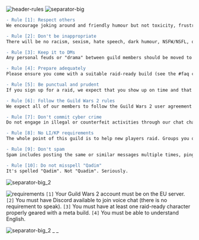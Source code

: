 ![header-rules](../../graphics/headers/header-server_rules.png)
![separator-big](../../graphics/separators/separator-big.png)
```diff
- Rule [1]: Respect others
We encourage joking around and friendly humour but not toxicity, frustration, inappropriate behaviour, and name-shaming. In particular, we do not tolerate berating or mocking new players and trainees - remember that we were all new once.
```
```diff
- Rule [2]: Don't be inappropriate
There will be no racism, sexism, hate speech, dark humour, NSFW/NSFL, or similar unbecoming content in the Discord, TeamSpeak, guild chat, or RTI-organised runs. Moderators may deem messages as unbecoming or inappropriate at their own discretion.
```
```diff
- Rule [3]: Keep it to DMs
Any personal feuds or "drama" between guild members should be moved to direct messages or whispers or brought to the attention of an officer.
```
```diff
- Rule [4]: Prepare adequately
Please ensure you come with a suitable raid-ready build (see the #faq channel for more information), fully read the description of any raid you sign up to, and adhere to any requirements. This is especially important for kill runs, where more familiarity with the encounter and your role are expected.
```
```diff
- Rule [5]: Be punctual and prudent
If you sign up for a raid, we expect that you show up on time and that you stay for the specified duration of the raid. If you learn that you can't make it, we expect you to unregister at least 30 minutes before the raid is scheduled to start.
```
```diff
- Rule [6]: Follow the Guild Wars 2 rules
We expect all of our members to follow the Guild Wars 2 user agreement and code of conduct while in-game.
```
```diff
- Rule [7]: Don't commit cyber crime
Do not engage in illegal or counterfeit activities through our chat channels. This includes fraud, cyber bullying, sharing computer viruses, piracy, phishing, identity theft, etc.
```
```diff
- Rule [8]: No LI/KP requirements
The whole point of this guild is to help new players raid. Groups you organise must not require LI/KP from RTI members. The only exception we make to this rule is when you are in a pug group unrelated to RTI that set their own requirements, in which case this must be clearly stated. Note that asking for experience or knowledge of a fight is permissible.
```
```diff
- Rule [9]: Don't spam
Spam includes posting the same or similar messages multiple times, pinging people unnecessarily, posting constantly in inappropriate channels, posting several irrelevant/random "memes", etc.
```
```diff
- Rule [10]: Do not misspell "Qadim"
It's spelled "Qadim". Not "Quadim". Seriously.
```
![separator-big_2](../../graphics/separators/separator-small.png)

![requirements](../../graphics/paintbrush-banners/requirements.png)
`[1]` Your Guild Wars 2 account must be on the EU server.
`[2]` You must have Discord available to join voice chat (there is no requirement to speak).
`[3]` You must have at least one raid-ready character properly geared with a meta build.
`[4]` You must be able to understand English.

![separator-big_2](../../graphics/separators/separator-big_2.png)
_ _
